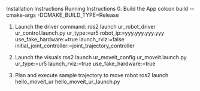 Installation Instructions
Running Instructions
0. Build the App
colcon build --cmake-args -DCMAKE_BUILD_TYPE=Release
1. Launch the driver command:
ros2 launch ur_robot_driver ur_control.launch.py ur_type:=ur5 robot_ip:=yyy.yyy.yyy.yyy use_fake_hardware:=true launch_rviz:=false initial_joint_controller:=joint_trajectory_controller

2. Launch the visuals
ros2 launch ur_moveit_config ur_moveit.launch.py ur_type:=ur5 launch_rviz:=true use_fake_hardware:=true

3. Plan and execute sample trajectory to move robot
ros2 launch hello_moveit_ur hello_moveit_ur_launch.py
